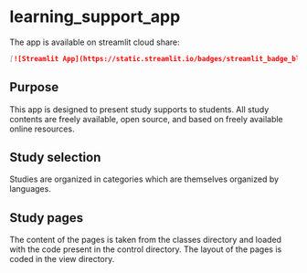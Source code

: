 # learning_support_app

The app is available on streamlit cloud share:
```markdown
[![Streamlit App](https://static.streamlit.io/badges/streamlit_badge_black_white.svg)](https://quillaur-learning-support-app-streamlit-app-4rdofa.streamlitapp.com/)
```

## Purpose
This app is designed to present study supports to students. All study contents are freely available, open source, and based on freely available online resources. 

## Study selection
Studies are organized in categories which are themselves organized by languages.

## Study pages
The content of the pages is taken from the classes directory and loaded with the code present in the control directory.
The layout of the pages is coded in the view directory.